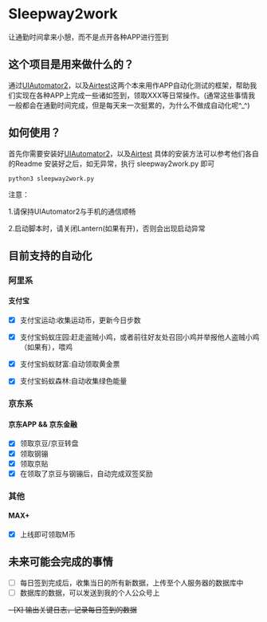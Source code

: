 # Sleepway2work
让通勤时间拿来小憩，而不是点开各种APP进行签到

## 这个项目是用来做什么的？
通过[UIAutomator2](https://github.com/openatx/uiautomator2)，以及[Airtest](https://github.com/AirtestProject/Airtest)这两个本来用作APP自动化测试的框架，帮助我们实现在各种APP上完成一些诸如签到，领取XXX等日常操作。(通常这些事情我一般都会在通勤时间完成，但是每天来一次挺累的，为什么不做成自动化呢^_^)

## 如何使用？
首先你需要安装好[UIAutomator2](https://github.com/openatx/uiautomator2)，以及[Airtest](https://github.com/AirtestProject/Airtest)
具体的安装方法可以参考他们各自的Readme
安装好之后，如无异常，执行 sleepway2work.py 即可
```shell
python3 sleepway2work.py
```
注意：

1.请保持UIAutomator2与手机的通信顺畅

2.启动脚本时，请关闭Lantern(如果有开)，否则会出现启动异常


## 目前支持的自动化

### 阿里系

#### 支付宝

- [x] 支付宝运动:收集运动币，更新今日步数
- [x] 支付宝蚂蚁庄园:赶走盗贼小鸡，或者前往好友处召回小鸡并举报他人盗贼小鸡（如果有），喂鸡
- [x] 支付宝蚂蚁财富:自动领取黄金票
- [x] 支付宝蚂蚁森林:自动收集绿色能量

 
### 京东系

#### 京东APP && 京东金融

- [x] 领取京豆/京豆转盘
- [x] 领取钢镚
- [x] 领取京贴
- [x] 在领取了京豆与钢镚后，自动完成双签奖励

### 其他

#### MAX+

- [x] 上线即可领取M币

## 未来可能会完成的事情
- [ ] 每日签到完成后，收集当日的所有新数据，上传至个人服务器的数据库中
- [ ] 数据库的数据，可以发送到我的个人公众号上

~~- [X] 输出关键日志，记录每日签到的数据~~
